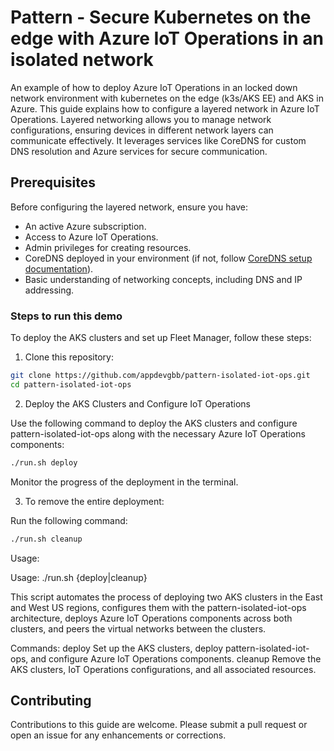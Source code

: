 # Pattern - Secure Kubernetes on the edge with Azure IoT Operations in an isolated network
An example of how to deploy Azure IoT Operations in an locked down network environment with kubernetes on the edge (k3s/AKS EE) and AKS in Azure. This guide explains how to configure a layered network in Azure IoT Operations. Layered networking allows you to manage network configurations, ensuring devices in different network layers can communicate effectively. It leverages services like CoreDNS for custom DNS resolution and Azure services for secure communication.

## Prerequisites

Before configuring the layered network, ensure you have:

- An active Azure subscription.
- Access to Azure IoT Operations.
- Admin privileges for creating resources.
- CoreDNS deployed in your environment (if not, follow [CoreDNS setup documentation](https://coredns.io/)).
- Basic understanding of networking concepts, including DNS and IP addressing.

### Steps to run this demo

To deploy the AKS clusters and set up Fleet Manager, follow these steps:

1. Clone this repository:

```bash
git clone https://github.com/appdevgbb/pattern-isolated-iot-ops.git
cd pattern-isolated-iot-ops
```

2. Deploy the AKS Clusters and Configure IoT Operations

Use the following command to deploy the AKS clusters and configure pattern-isolated-iot-ops along with the necessary Azure IoT Operations components:
```bash
./run.sh deploy
```

Monitor the progress of the deployment in the terminal.

3. To remove the entire deployment:

Run the following command:
```bash
./run.sh cleanup
```

Usage:

Usage: ./run.sh {deploy|cleanup}

This script automates the process of deploying two AKS clusters in the East and West US regions,
configures them with the pattern-isolated-iot-ops architecture, deploys Azure IoT Operations components
across both clusters, and peers the virtual networks between the clusters.

Commands:
  deploy     Set up the AKS clusters, deploy pattern-isolated-iot-ops, and configure Azure IoT Operations components.
  cleanup    Remove the AKS clusters, IoT Operations configurations, and all associated resources.

## Contributing
Contributions to this guide are welcome. Please submit a pull request or open an issue for any enhancements or corrections.
